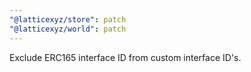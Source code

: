 ```yaml
---
"@latticexyz/store": patch
"@latticexyz/world": patch
---
```


Exclude ERC165 interface ID from custom interface ID's.
